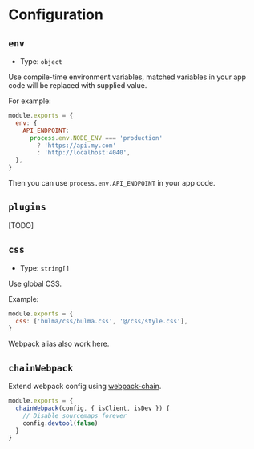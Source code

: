 # Configuration

## `env`

- Type: `object`

Use compile-time environment variables, matched variables in your app code will be replaced with supplied value.

For example:

```js
module.exports = {
  env: {
    API_ENDPOINT:
      process.env.NODE_ENV === 'production'
        ? 'https://api.my.com'
        : 'http://localhost:4040',
  },
}
```

Then you can use `process.env.API_ENDPOINT` in your app code.

## `plugins`

[TODO]

## `css`

- Type: `string[]`

Use global CSS.

Example:

```js
module.exports = {
  css: ['bulma/css/bulma.css', '@/css/style.css'],
}
```

Webpack alias also work here.

## `chainWebpack`

Extend webpack config using [webpack-chain](https://github.com/neutrinojs/webpack-chain).

```js
module.exports = {
  chainWebpack(config, { isClient, isDev }) {
    // Disable sourcemaps forever
    config.devtool(false)
  }
}
```